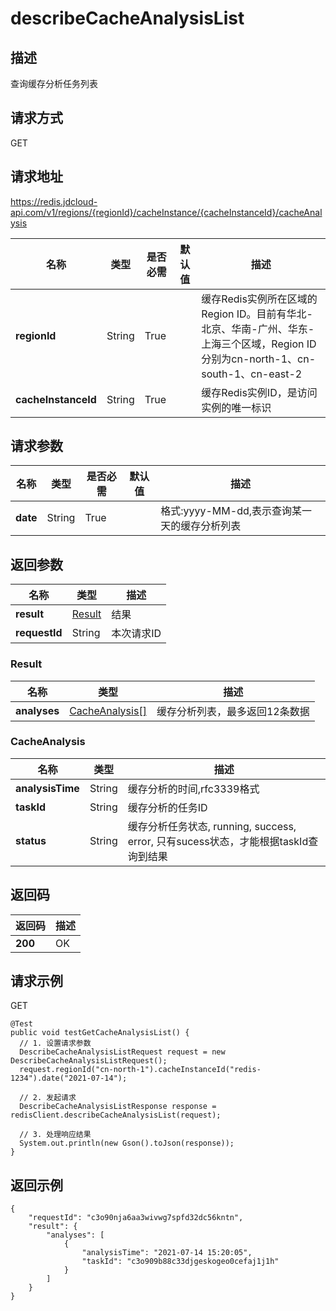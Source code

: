 # describeCacheAnalysisList


## 描述
查询缓存分析任务列表

## 请求方式
GET

## 请求地址
https://redis.jdcloud-api.com/v1/regions/{regionId}/cacheInstance/{cacheInstanceId}/cacheAnalysis

|名称|类型|是否必需|默认值|描述|
|---|---|---|---|---|
|**regionId**|String|True| |缓存Redis实例所在区域的Region ID。目前有华北-北京、华南-广州、华东-上海三个区域，Region ID分别为cn-north-1、cn-south-1、cn-east-2|
|**cacheInstanceId**|String|True| |缓存Redis实例ID，是访问实例的唯一标识|

## 请求参数
|名称|类型|是否必需|默认值|描述|
|---|---|---|---|---|
|**date**|String|True| |格式:yyyy-MM-dd,表示查询某一天的缓存分析列表|


## 返回参数
|名称|类型|描述|
|---|---|---|
|**result**|[Result](describecacheanalysislist#result)|结果|
|**requestId**|String|本次请求ID|

### <div id="result">Result</div>
|名称|类型|描述|
|---|---|---|
|**analyses**|[CacheAnalysis[]](describecacheanalysislist#cacheanalysis)|缓存分析列表，最多返回12条数据|
### <div id="cacheanalysis">CacheAnalysis</div>
|名称|类型|描述|
|---|---|---|
|**analysisTime**|String|缓存分析的时间,rfc3339格式|
|**taskId**|String|缓存分析的任务ID|
|**status**|String|缓存分析任务状态, running, success, error, 只有sucess状态，才能根据taskId查询到结果|

## 返回码
|返回码|描述|
|---|---|
|**200**|OK|

## 请求示例
GET
```
@Test
public void testGetCacheAnalysisList() {
  // 1. 设置请求参数
  DescribeCacheAnalysisListRequest request = new DescribeCacheAnalysisListRequest();
  request.regionId("cn-north-1").cacheInstanceId("redis-1234").date("2021-07-14");

  // 2. 发起请求
  DescribeCacheAnalysisListResponse response = redisClient.describeCacheAnalysisList(request);

  // 3. 处理响应结果
  System.out.println(new Gson().toJson(response));
}

```

## 返回示例
```
{
    "requestId": "c3o90nja6aa3wivwg7spfd32dc56kntn", 
    "result": {
        "analyses": [
            {
                "analysisTime": "2021-07-14 15:20:05", 
                "taskId": "c3o909b88c33djgeskogeo0cefaj1j1h"
            }
        ]
    }
}
```
